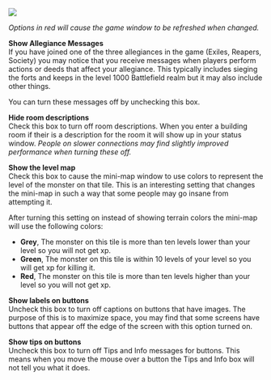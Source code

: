 ---
---
[![](https://lohcdn.com/images/t_optionsdisplay.jpg)](https://lohcdn.com/images/optionsdisplay.jpg)

_Options in red will cause the game window to be refreshed when changed._

**Show Allegiance Messages**  
If you have joined one of the three allegiances in the game (Exiles, Reapers, Society) you may notice that you receive messages when players perform actions or deeds that affect your allegiance. This typically includes sieging the forts and keeps in the level 1000 Battlefield realm but it may also include other things.

You can turn these messages off by unchecking this box.

**Hide room descriptions**  
Check this box to turn off room descriptions. When you enter a building room if their is a description for the room it will show up in your status window. _People on slower connections may find slightly improved performance when turning these off._

**Show the level map**  
Check this box to cause the mini-map window to use colors to represent the level of the monster on that tile. This is an interesting setting that changes the mini-map in such a way that some people may go insane from attempting it.

After turning this setting on instead of showing terrain colors the mini-map will use the following colors:

*   **Grey**, The monster on this tile is more than ten levels lower than your level so you will not get xp.
*   **Green**, The monster on this tile is within 10 levels of your level so you will get xp for killing it.
*   **Red**, The monster on this tile is more than ten levels higher than your level so you will not get xp.

**Show labels on buttons**  
Uncheck this box to turn off captions on buttons that have images. The purpose of this is to maximize space, you may find that some screens have buttons that appear off the edge of the screen with this option turned on.

**Show tips on buttons**  
Uncheck this box to turn off Tips and Info messages for buttons. This means when you move the mouse over a button the Tips and Info box will not tell you what it does.